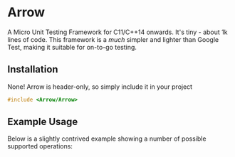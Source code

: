 # Arrow
A Micro Unit Testing Framework for C11/C++14 onwards. It's tiny - about 1k lines of code. This framework is a *much* simpler and lighter than Google Test, making it suitable for on-to-go testing. 

## Installation
None! Arrow is header-only, so simply include it in your project
```c
#include <Arrow/Arrow>
```

## Example Usage
Below is a slightly contrived example showing a number of possible supported operations:
```c

```
